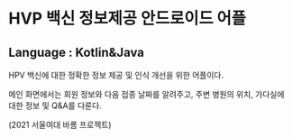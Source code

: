 <h1>HVP 백신 정보제공 안드로이드 어플</h1>
<h2>Language : Kotlin&Java</h2>
HPV 백신에 대한 정확한 정보 제공 및 인식 개선을 위한 어플이다.

메인 화면에서는 회원 정보와 다음 접종 날짜를 알려주고, 주변 병원의 위치, 가다실에 대한 정보 및 Q&A를 다룬다.

(2021 서울여대 바롬 프로젝트)
